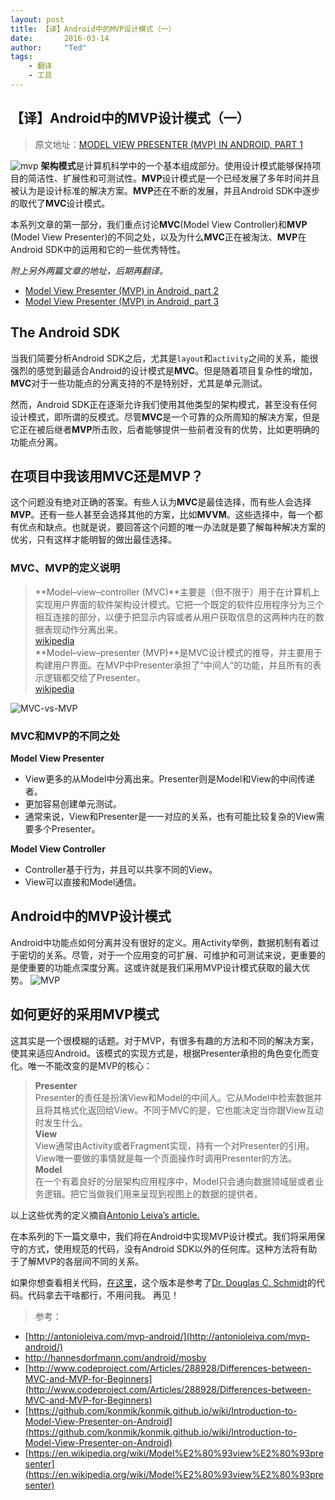```yaml
---
layout: post
title: 【译】Android中的MVP设计模式（一）
date:       2016-03-14
author:     "Ted"
tags:
    - 翻译
    - 工具
---
```


## 【译】Android中的MVP设计模式（一）
> 原文地址：[MODEL VIEW PRESENTER (MVP) IN ANDROID, PART 1](http://www.tinmegali.com/en/model-view-presenter-android-part-1/) 

![mvp][1]
**架构模式**是计算机科学中的一个基本组成部分。使用设计模式能够保持项目的简洁性、扩展性和可测试性。**MVP**设计模式是一个已经发展了多年时间并且被认为是设计标准的解决方案。**MVP**还在不断的发展，并且Android SDK中逐步的取代了**MVC**设计模式。

本系列文章的第一部分，我们重点讨论**MVC**(Model View Controller)和**MVP** (Model View Presenter)的不同之处，以及为什么**MVC**正在被淘汰、**MVP**在Android SDK中的运用和它的一些优秀特性。

*附上另外两篇文章的地址，后期再翻译。*  
- [Model View Presenter (MVP) in Android, part 2](http://www.tinmegali.com/en/model-view-presenter-mvp-in-android-part-2/)  
- [Model View Presenter (MVP) in Android, part 3](http://wp.me/p7gH7l-34)

## The Android SDK
当我们简要分析Android SDK之后，尤其是`layout`和`activity`之间的关系，能很强烈的感觉到最适合Android的设计模式是**MVC**。但是随着项目复杂性的增加，**MVC**对于一些功能点的分离支持的不是特别好，尤其是单元测试。

然而，Android SDK正在逐渐允许我们使用其他类型的架构模式，甚至没有任何设计模式，即所谓的反模式。尽管**MVC**是一个可靠的众所周知的解决方案，但是它正在被后继者**MVP**所击败，后者能够提供一些前者没有的优势，比如更明确的功能点分离。

## 在项目中我该用MVC还是MVP？
这个问题没有绝对正确的答案。有些人认为**MVC**是最佳选择，而有些人会选择**MVP**。还有一些人甚至会选择其他的方案，比如**MVVM**。这些选择中，每一个都有优点和缺点。也就是说，要回答这个问题的唯一办法就是要了解每种解决方案的优劣，只有这样才能明智的做出最佳选择。

### MVC、MVP的定义说明
> **Model–view–controller (MVC)**主要是（但不限于）用于在计算机上实现用户界面的软件架构设计模式。它把一个既定的软件应用程序分为三个相互连接的部分，以便于把显示内容或者从用户获取信息的这两种内在的数据表现动作分离出来。  
[wikipedia](https://en.wikipedia.org/wiki/Model%E2%80%93view%E2%80%93controller)  
> **Model–view–presenter (MVP)**是MVC设计模式的推导，并主要用于构建用户界面。在MVP中Presenter承担了“中间人”的功能，并且所有的表示逻辑都交给了Presenter。  
[wikipedia](https://en.wikipedia.org/wiki/Model%E2%80%93view%E2%80%93presenter)

![MVC-vs-MVP][2]

### MVC和MVP的不同之处

**Model View Presenter**  

* View更多的从Model中分离出来。Presenter则是Model和View的中间传递者。  
* 更加容易创建单元测试。  
* 通常来说，View和Presenter是一一对应的关系，也有可能比较复杂的View需要多个Presenter。  

**Model View Controller**

* Controller基于行为，并且可以共享不同的View。  
* View可以直接和Model通信。  

## Android中的MVP设计模式
Android中功能点如何分离并没有很好的定义。用Activity举例，数据机制有着过于密切的关系。尽管，对于一个应用变的可扩展、可维护和可测试来说，更重要的是使重要的功能点深度分离。这或许就是我们采用MVP设计模式获取的最大优势。
![MVP][3]

## 如何更好的采用MVP模式
这其实是一个很模糊的话题。对于MVP，有很多有趣的方法和不同的解决方案，使其来适应Android。该模式的实现方式是，根据Presenter承担的角色变化而变化。唯一不能改变的是MVP的核心：

> **Presenter**  
Presenter的责任是扮演View和Model的中间人。它从Model中检索数据并且将其格式化返回给View。不同于MVC的是，它也能决定当你跟View互动时发生什么。  
> **View**    
View通常由Activity或者Fragment实现，持有一个对Presenter的引用。View唯一要做的事情就是每一个页面操作时调用Presenter的方法。  
> **Model**  
在一个有着良好的分层架构应用程序中，Model只会通向数据领域层或者业务逻辑。把它当做我们用来呈现到视图上的数据的提供者。  

以上这些优秀的定义摘自[Antonio Leiva’s article.](http://antonioleiva.com/mvp-android/)

在本系列的下一篇文章中，我们将在Android中实现MVP设计模式。我们将采用保守的方式，使用规范的代码，没有Android SDK以外的任何库。这种方法将有助于了解MVP的各层间不同的关系。

如果你想查看相关代码，[在这里](https://github.com/tinmegali/simple-mvp/tree/master/AndroidMVP/mvp/src/main/java/com/tinmegali/mvp/mvp)，这个版本是参考了[Dr. Douglas C. Schmidt](https://en.wikipedia.org/wiki/Douglas_C._Schmidt)的代码。代码拿去干啥都行，不用问我。
再见！

> 参考：    
 * [http://antonioleiva.com/mvp-android/](http://antonioleiva.com/mvp-android/)  
 * [http://hannesdorfmann.com/android/mosby  ](http://hannesdorfmann.com/android/mosby  )
 * [http://www.codeproject.com/Articles/288928/Differences-between-MVC-and-MVP-for-Beginners](http://www.codeproject.com/Articles/288928/Differences-between-MVC-and-MVP-for-Beginners)  
 * [https://github.com/konmik/konmik.github.io/wiki/Introduction-to-Model-View-Presenter-on-Android](https://github.com/konmik/konmik.github.io/wiki/Introduction-to-Model-View-Presenter-on-Android)  
 * [https://en.wikipedia.org/wiki/Model%E2%80%93view%E2%80%93presenter](https://en.wikipedia.org/wiki/Model%E2%80%93view%E2%80%93presenter)

[1]:http://7vzsca.com1.z0.glb.clouddn.com/2016-03-14-MVP.png_img800w
[2]:http://7vzsca.com1.z0.glb.clouddn.com/2016-03-14_MVC-vs-MVP.png_img800w
[3]:http://7vzsca.com1.z0.glb.clouddn.com/2016-03-14_MVP_2-en.png_img800w